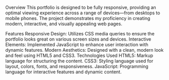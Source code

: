 Overview
This portfolio is designed to be fully responsive, providing an optimal viewing experience across a range of devices—from desktops to mobile phones.
The project demonstrates my proficiency in creating modern, interactive, and visually appealing web pages.

Features
Responsive Design: Utilizes CSS media queries to ensure the portfolio looks great on various screen sizes and devices.
Interactive Elements: Implemented JavaScript to enhance user interaction with dynamic features.
Modern Aesthetics: Designed with a clean, modern look and feel using HTML5 and CSS3.
Technologies Used
HTML5: Markup language for structuring the content.
CSS3: Styling language used for layout, colors, fonts, and responsiveness.
JavaScript: Programming language for interactive features and dynamic content.
